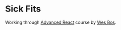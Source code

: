 # Sick Fits

Working through [Advanced React](https://advancedreact.com/) course by [Wes Bos](https://wesbos.com/).
